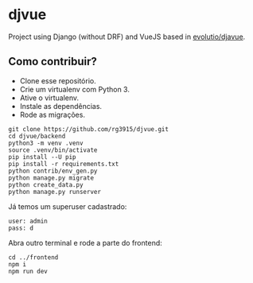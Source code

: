 # djvue

Project using Django (without DRF) and VueJS based in [evolutio/djavue](https://github.com/evolutio/djavue).


## Como contribuir?

* Clone esse repositório.
* Crie um virtualenv com Python 3.
* Ative o virtualenv.
* Instale as dependências.
* Rode as migrações.

```
git clone https://github.com/rg3915/djvue.git
cd djvue/backend
python3 -m venv .venv
source .venv/bin/activate
pip install --U pip
pip install -r requirements.txt
python contrib/env_gen.py
python manage.py migrate
python create_data.py
python manage.py runserver
```

Já temos um superuser cadastrado:

```
user: admin
pass: d
```

Abra outro terminal e rode a parte do frontend:

```
cd ../frontend
npm i
npm run dev
```
